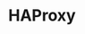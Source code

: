 ---
draft: false
title: HAProxy
content:
  id: haproxy
  name: HAProxy
  logo: /images/hosting-and-infrastructure/infrastructure/haproxy/logo.png
  website: https://www.haproxy.org/
  iframe_website: /website-iframe/hosting-and-infrastructure/infrastructure/haproxy
  dashboardImage: /images/hosting-and-infrastructure/infrastructure/haproxy/screenshot-1.png
  short_description: The Reliable, High Performance TCP/HTTP Load Balancer
  description: "HAProxy is a free, very fast and reliable reverse-proxy offering high availability, load balancing, and proxying for TCP and HTTP-based applications. It is particularly suited for very high traffic web sites and powers a significant portion of the world's most visited ones. Over the years it has become the de-facto standard opensource load balancer."
  features:
    - title: Load Balancing
      description: Load balance your services at any scale and in any environment with our feature-rich application delivery controllers.
    - title: High Availability
      description: Deliver optimal user experiences regardless of volume of visitors, number of hits, or complexity of request.
    - title: Application Acceleration
      description: High performance SSL offloading, advanced timings, high performance lookup maps, HTTP compression, device detection and HTTP routing.
    - title: Administration
      description: Utilize HAProxy’s RESTful Data Plane API and Runtime API to manipulate your load balancer’s configuration or to drain traffic. Make changes dynamically without risking impact to other services.
  screenshots:
    - /images/hosting-and-infrastructure/infrastructure/haproxy/screenshot-1.png
    - /images/hosting-and-infrastructure/infrastructure/haproxy/screenshot-2.png
---